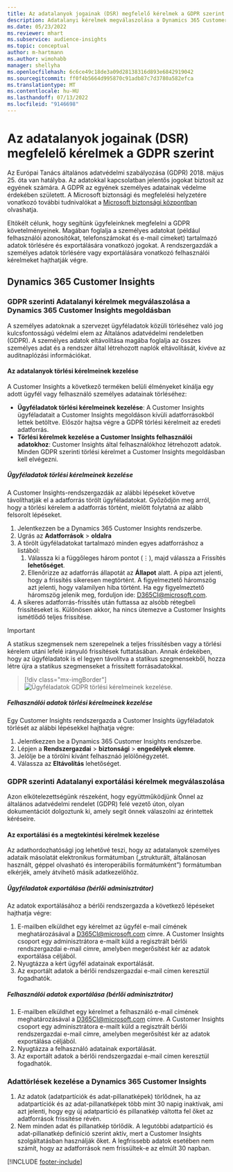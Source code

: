 ```yaml
---
title: Az adatalanyok jogainak (DSR) megfelelő kérelmek a GDPR szerint | Microsoft Docs
description: Adatalanyi kérelmek megválaszolása a Dynamics 365 Customer Insights megoldásban.
ms.date: 05/23/2022
ms.reviewer: mhart
ms.subservice: audience-insights
ms.topic: conceptual
author: m-hartmann
ms.author: wimohabb
manager: shellyha
ms.openlocfilehash: 6c6ce49c18de3a09d28138316d893e6842919042
ms.sourcegitcommit: ff0f4b5664d995870c91adb87c7d3780a582efca
ms.translationtype: MT
ms.contentlocale: hu-HU
ms.lasthandoff: 07/13/2022
ms.locfileid: "9146698"
---
```

# <a name="data-subject-rights-dsr-requests-under-gdpr"></a>Az adatalanyok jogainak (DSR) megfelelő kérelmek a GDPR szerint

Az Európai Tanács általános adatvédelmi szabályozása (GDPR) 2018. május 25. óta van hatályba. Az adatokkal kapcsolatban jelentős jogokat biztosít az egyének számára. A GDPR az egyének személyes adatainak védelme érdekében született. A Microsoft biztonsági és megfelelési helyzetére vonatkozó további tudnivalókat a [Microsoft biztonsági központban](https://www.microsoft.com/trust-center) olvashatja.

Eltökélt célunk, hogy segítünk ügyfeleinknek megfelelni a GDPR követelményeinek. Magában foglalja a személyes adatokat (például felhasználói azonosítókat, telefonszámokat és e-mail címeket) tartalmazó adatok törlésére és exportálására vonatkozó jogokat. A rendszergazdák a személyes adatok törlésére vagy exportálására vonatkozó felhasználói kérelmeket hajthatják végre.

## <a name="dynamics-365-customer-insights"></a>Dynamics 365 Customer Insights

### <a name="responding-to-gdpr-data-subject-delete-requests-for-dynamics-365-customer-insights"></a>GDPR szerinti Adatalanyi kérelmek megválaszolása a Dynamics 365 Customer Insights megoldásban

A személyes adatoknak a szervezet ügyféladatok közüli törléséhez való jog kulcsfontosságú védelmi elem az Általános adatvédelmi rendeletben (GDPR). A személyes adatok eltávolítása magába foglalja az összes személyes adat és a rendszer által létrehozott naplók eltávolítását, kivéve az auditnaplózási információkat.

#### <a name="manage-data-subject-delete-requests"></a>Az adatalanyok törlési kérelmeinek kezelése

A Customer Insights a következő terméken belüli élményeket kínálja egy adott ügyfél vagy felhasználó személyes adatainak törléséhez:

- **Ügyféladatok törlési kérelmeinek kezelése**: A Customer Insights ügyféladatait a Customer Insights megoldáson kívüli adatforrásokból lettek betöltve. Először hajtsa végre a GDPR törlési kérelmeit az eredeti adatforrás.
- **Törlési kérelmek kezelése a Customer Insights felhasználói adatokhoz**: Customer Insights által felhasználókhoz létrehozott adatok. Minden GDPR szerinti törlési kérelmet a Customer Insights megoldásban kell elvégezni.

##### <a name="manage-requests-to-delete-customer-data"></a>Ügyféladatok törlési kérelmeinek kezelése

A Customer Insights-rendszergazdák az alábbi lépéseket követve távolíthatják el a adatforrás törölt ügyféladatokat. Győződjön meg arról, hogy a törlési kérelem a adatforrás történt, mielőtt folytatná az alább felsorolt lépéseket. 

1. Jelentkezzen be a Dynamics 365 Customer Insights rendszerbe.
1. Ugrás az **Adatforrások** > **oldalra**
1. A törölt ügyféladatokat tartalmazó minden egyes adatforráshoz a listából:
   1. Válassza ki a függőleges három pontot (&vellip;), majd válassza a Frissítés **lehetőséget**.
   1. Ellenőrizze az adatforrás állapotát az **Állapot** alatt. A pipa azt jelenti, hogy a frissítés sikeresen megtörtént. A figyelmeztető háromszög azt jelenti, hogy valamilyen hiba történt. Ha egy figyelmeztető háromszög jelenik meg, forduljon ide: D365CI@microsoft.com.
1. A sikeres adatforrás-frissítés után futtassa az alsóbb rétegbeli frissítéseket is. Különösen akkor, ha nincs ütemezve a Customer Insights ismétlődő teljes frissítése. 

> [!IMPORTANT]
> A statikus szegmensek nem szerepelnek a teljes frissítésben vagy a törlési kérelem utáni lefelé irányuló frissítések futtatásában. Annak érdekében, hogy az ügyféladatok is el legyen távolítva a statikus szegmensekből, hozza létre újra a statikus szegmenseket a frissített forrásadatokkal.

> [!div class="mx-imgBorder"]
> ![Ügyféladatok GDPR törlési kérelmeinek kezelése.](media/gdpr-data-sources.png "Ügyféladatok GDPR törlési kérelmeinek kezelése")

##### <a name="manage-delete-requests-for-user-data"></a>Felhasználói adatok törlési kérelmeinek kezelése

Egy Customer Insights rendszergazda a Customer Insights ügyféladatok törlését az alábbi lépésekkel hajthatja végre:

1. Jelentkezzen be a Dynamics 365 Customer Insights rendszerbe.
2. Lépjen a **Rendszergazdai** > **biztonsági** > **engedélyek elemre**.
3. Jelölje be a törölni kívánt felhasznáó jelölőnégyzetét.
4. Válassza az **Eltávolítás** lehetőséget.

### <a name="responding-to-gdpr-data-subject-export-requests"></a>GDPR szerinti Adatalanyi exportálási kérelmek megválaszolása

Azon elkötelezettségünk részeként, hogy együttműködjünk Önnel az általános adatvédelmi rendelet (GDPR) felé vezető úton, olyan dokumentációt dolgoztunk ki, amely segít önnek válaszolni az érintettek kéréseire.

#### <a name="manage-export-and-view-requests"></a>Az exportálási és a megtekintési kérelmek kezelése

Az adathordozhatósági jog lehetővé teszi, hogy az adatalanyok személyes adataik másolatát elektronikus formátumban („strukturált, általánosan használt, géppel olvasható és interoperábilis formátumként”) formátumban elkérjék, amely átvihető másik adatkezelőhöz.

##### <a name="export-customer-data-tenant-admin"></a>Ügyféladatok exportálása (bérlői adminisztrátor)

Az adatok exportálásához a bérlői rendszergazda a következő lépéseket hajthatja végre:

1. E-mailben elküldhet egy kérelmet az ügyfél e-mail címének meghatározásával a D365CI@microsoft.com címre. A Customer Insights csoport egy adminisztrátora e-mailt küld a regisztrált bérlői rendszergazdai e-mail címre, amelyben megerősítést kér az adatok exportálása céljából.
2. Nyugtázza a kért ügyfél adatainak exportálását.
3. Az exportált adatok a bérlői rendszergazdai e-mail címen keresztül fogadhatók.

##### <a name="export-user-data-tenant-admin"></a>Felhasználói adatok exportálása (bérlői adminisztrátor)

1. E-mailben elküldhet egy kérelmet a felhasználó e-mail címének meghatározásával a D365CI@microsoft.com címre. A Customer Insights csoport egy adminisztrátora e-mailt küld a regisztrált bérlői rendszergazdai e-mail címre, amelyben megerősítést kér az adatok exportálása céljából.
2. Nyugtázza a felhasználó adatainak exportálását.
3. Az exportált adatok a bérlői rendszergazdai e-mail címen keresztül fogadhatók.

### <a name="data-deletion-handling-in-dynamics-365-customer-insights"></a>Adattörlések kezelése a Dynamics 365 Customer Insights

1. Az adatok (adatpartíciók és adat-pillanatképek) törlődnek, ha az adatpartíciók és az adat-pillanatképek több mint 30 napig inaktívak, ami azt jelenti, hogy egy új adatpartíció és pillanatkép váltotta fel őket az adatforrások frissítése révén.
2. Nem minden adat és pillanatkép törlődik. A legutóbbi adatpartíció és adat-pillanatkép definíció szerint aktív, mert a Customer Insights szolgáltatásban használják őket. A legfrissebb adatok esetében nem számít, hogy az adatforrások nem frissültek-e az elmúlt 30 napban.

[!INCLUDE [footer-include](includes/footer-banner.md)]
